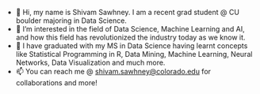 - 👋 Hi, my name is Shivam Sawhney. I am a recent grad student @ CU boulder majoring in Data Science.
- 👀 I’m interested in the field of Data Science, Machine Learning and AI, and how this field has revolutionized the industry today as we know it. 
- 🌱 I have graduated with my MS in Data Science having learnt concepts like Statistical Programming in R, Data Mining, Machine Learning, Neural Networks, Data Visualization and much more.
- 📫 You can reach me @ shivam.sawhney@colorado.edu for collaborations and more!

<!---
shivamsawhney17/shivamsawhney17 is a ✨ special ✨ repository because its `README.md` (this file) appears on your GitHub profile.
You can click the Preview link to take a look at your changes.
--->
